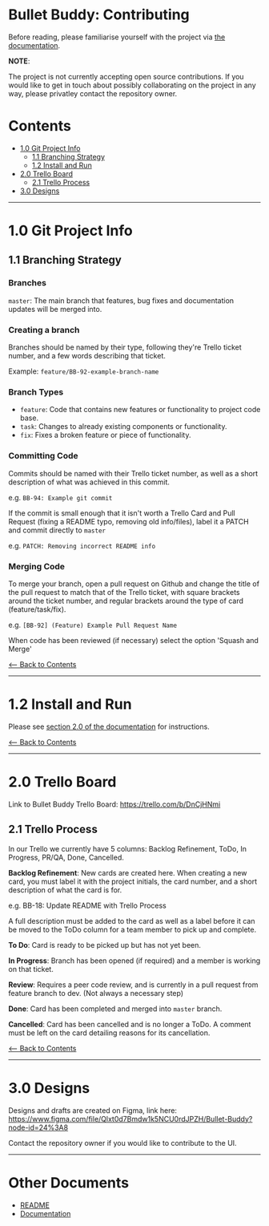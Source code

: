 # Bullet Buddy: Contributing

Before reading, please familiarise yourself with the project via [the
documentation](./DOCUMENTATION.md).

**NOTE**:

The project is not currently accepting open source contributions. If you would
like to get in touch about possibly collaborating on the project in any way,
please privatley contact the repository owner.


# Contents

- [1.0 Git Project Info](#11-git-project-info)
  - [1.1 Branching Strategy](#11-branching-strategy)
  - [1.2 Install and Run](#12-install-and-run)
- [2.0 Trello Board](#20-trello-board)
  - [2.1 Trello Process](#21-trello-process)
- [3.0 Designs](#30-designs)

---

# 1.0 Git Project Info

## 1.1 Branching Strategy

### Branches

`master`: The main branch that features, bug fixes and documentation updates
will be merged into.

### Creating a branch

Branches should be named by their type, following they're Trello ticket number,
and a few words describing that ticket.

Example: `feature/BB-92-example-branch-name`

### Branch Types

- `feature`: Code that contains new features or functionality to project code base.
- `task`: Changes to already existing components or functionality.
- `fix`: Fixes a broken feature or piece of functionality.

### Committing Code

Commits should be named with their Trello ticket number, as well as a short
description of what was achieved in this commit.

e.g. `BB-94: Example git commit`

If the commit is small enough that it isn't worth a Trello Card and Pull Request
(fixing a README typo, removing old info/files), label it a PATCH and commit 
directly to `master`

e.g. `PATCH: Removing incorrect README info`

### Merging Code

To merge your branch, open a pull request on Github and change the title of the
pull request to match that of the Trello ticket, with square brackets around the
ticket number, and regular brackets around the type of card (feature/task/fix).

e.g. `[BB-92] (Feature) Example Pull Request Name`

When code has been reviewed (if necessary) select the option 'Squash and Merge'

[<-- Back to Contents](#contents)

---

# 1.2 Install and Run

Please see [section 2.0 of the documentation](./DOCUMENTATION.md#20-install-and-run)
for instructions.

[<-- Back to Contents](#contents)

---

# 2.0 Trello Board

Link to Bullet Buddy Trello Board: https://trello.com/b/DnCjHNmi

## 2.1 Trello Process

In our Trello we currently have 5 columns: Backlog Refinement, ToDo, In
Progress, PR/QA, Done, Cancelled.

**Backlog Refinement**: New cards are created here. When creating a new card, you must label it with the
project initials, the card number, and a short description of what the card is
for.

e.g. BB-18: Update README with Trello Process

A full description must be added to the card as well as a label before it can be
moved to the ToDo column for a team member to pick up and complete.

**To Do**: Card is ready to be picked up but has not yet been.

**In Progress**: Branch has been opened (if required) and a member is working on that ticket.

**Review**: Requires a peer code review, and is currently in a  pull request from feature
branch to dev. (Not always a necessary step)

**Done**: Card has been completed and merged into `master` branch.

**Cancelled**: Card has been cancelled and is no longer a ToDo. A comment must
be left on the card detailing reasons for its cancellation.


[<-- Back to Contents](#contents)

---

# 3.0 Designs

Designs and drafts are created on Figma, link here:
https://www.figma.com/file/Qlxt0d7Bmdw1k5NCU0rdJPZH/Bullet-Buddy?node-id=24%3A8

Contact the repository owner if you would like to contribute to the UI.

---

# Other Documents

- [README](./README.md)
- [Documentation](DOCUMENTATION.md)
